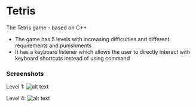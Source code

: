 # Tetris
The Tetris game - based on C++

* The game has 5 levels with increasing difficulties and different requirements and punishments
* It has a keyboard listener which allows the user to directly interact with keyboard shortcuts instead of using command

### Screenshots
Level 1:
![alt text](http://i66.tinypic.com/9j3xgk.png)

Level 4:
![alt text](http://i67.tinypic.com/2klgt0.jpg)
